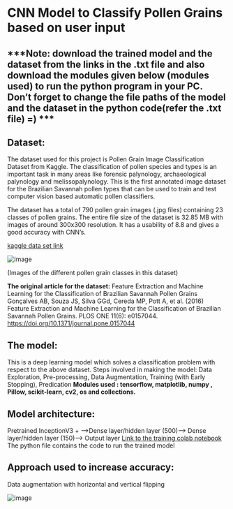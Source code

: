 # CNN Model to Classify Pollen Grains based on user input

## ***Note: download the trained model and the dataset from the links in the .txt file and also download the modules given below (modules used) to run the python program in your PC. Don’t forget to change the file paths of the model and the dataset in the python code(refer the .txt file) =) ***

## Dataset:
The dataset used for this project is Pollen Grain Image Classification Dataset from Kaggle. The classification of pollen species and types is an important task in many areas like forensic palynology, archaeological palynology and melissopalynology. This is the first annotated image dataset for the Brazilian Savannah pollen types that can be used to train and test computer vision based automatic pollen classifiers. 

The dataset has a total of 790 pollen grain images (.jpg files) containing 23 classes of pollen grains. The entire file size of the dataset is 32.85 MB with images of around 300x300 resolution. It has a usability of 8.8 and gives a good accuracy with CNN’s.

[kaggle data set link](https://www.kaggle.com/andrewmvd/pollen-grain-image-classification)

![image](https://user-images.githubusercontent.com/79707690/111902840-5659fc80-8a65-11eb-96ad-3efa75d7bd7d.png)

(Images of the different pollen grain classes in this dataset)

**The original article for the dataset:**
Feature Extraction and Machine Learning for the Classification of Brazilian Savannah Pollen Grains
Gonçalves AB, Souza JS, Silva GGd, Cereda MP, Pott A, et al. (2016) Feature Extraction and Machine Learning for the Classification of Brazilian Savannah Pollen Grains. PLOS ONE 11(6): e0157044.
https://doi.org/10.1371/journal.pone.0157044

## The model:
This is a deep learning model which solves a classification problem with respect to the above dataset. Steps involved in making the model: Data Exploration, Pre-processing, Data Augmentation,  Training (with Early Stopping), Predication
**Modules used : tensorflow, matplotlib, numpy , Pillow, scikit-learn, cv2, os and collections.**

## Model architecture:

Pretrained InceptionV3 + -->Dense layer/hidden layer (500)--> Dense layer/hidden layer (150)--> Output layer 
[Link to the training colab notebook]( https://colab.research.google.com/drive/1e8LidrWrF7aGUCf7pUDzSbYnnQ4_83L1?usp=sharing) 
The python file contains the code to run the trained model

## Approach used to increase accuracy:
Data augmentation with horizontal and vertical flipping 

![image](https://user-images.githubusercontent.com/79707690/111903077-7807b380-8a66-11eb-9f7c-47e38ed26596.png)


